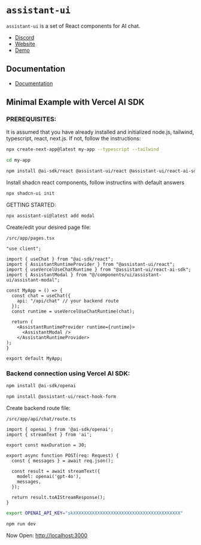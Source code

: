 # `assistant-ui`

`assistant-ui` is a set of React components for AI chat.

- [Discord](https://discord.gg/S9dwgCNEFs)
- [Website](https://assistant-ui.com/)
- [Demo](https://assistant-ui-rsc-example.vercel.app/)

## Documentation

- [Documentation](https://www.assistant-ui.com/docs/getting-started)

## Minimal Example with Vercel AI SDK

### PREREQUISITES:
It is assumed that you have already installed and initialized node.js, tailwind, typescript, react, next.js. If not, follow the instructions:
```sh
npx create-next-app@latest my-app --typescript --tailwind
```
```sh
cd my-app
```
```sh
npm install @ai-sdk/react @assistant-ui/react @assistant-ui/react-ai-sdk
```
Install shadcn react components, follow instructins with default answers
```sh
npx shadcn-ui init
```

GETTING STARTED:
```sh
npx assistant-ui@latest add modal
```

Create/edit your desired page file:
```
/src/app/pages.tsx
```

```tsx
"use client";

import { useChat } from "@ai-sdk/react";
import { AssistantRuntimeProvider } from "@assistant-ui/react";
import { useVercelUseChatRuntime } from "@assistant-ui/react-ai-sdk";
import { AssistantModal } from "@/components/ui/assistant-ui/assistant-modal";

const MyApp = () => {
  const chat = useChat({ 
    api: "/api/chat" // your backend route
  });
  const runtime = useVercelUseChatRuntime(chat);

  return (
    <AssistantRuntimeProvider runtime={runtime}>
      <AssistantModal />
    </AssistantRuntimeProvider>
);        
}

export default MyApp; 
```


### Backend connection using Vercel AI SDK:

```sh
npm install @ai-sdk/openai
```

```sh
npm install @assistant-ui/react-hook-form
```

Create backend route file:
```
/src/app/api/chat/route.ts
```

```tsx
import { openai } from '@ai-sdk/openai';
import { streamText } from 'ai';
 
export const maxDuration = 30;
 
export async function POST(req: Request) {
  const { messages } = await req.json();
  
  const result = await streamText({
    model: openai('gpt-4o'),
    messages,
  });
 
  return result.toAIStreamResponse();
}
```

```sh
export OPENAI_API_KEY="skXXXXXXXXXXXXXXXXXXXXXXXXXXXXXXXXXXXXXXXX"
```

```sh
npm run dev
```

Now Open: [http://localhost:3000](http://localhost:3000)
